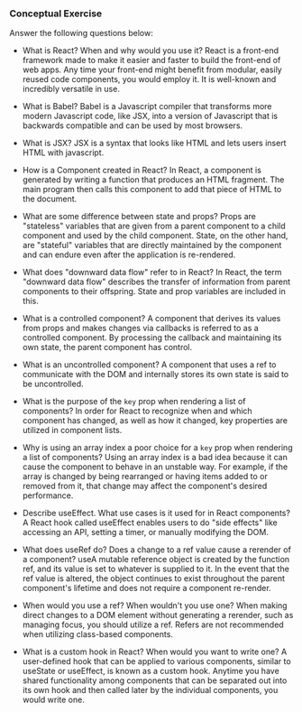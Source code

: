 ### Conceptual Exercise

Answer the following questions below:

- What is React? When and why would you use it?
  React is a front-end framework made to make it easier and faster to build the front-end of web apps. Any time your front-end might benefit from modular, easily reused code components, you would employ it. It is well-known and incredibly versatile in use.

- What is Babel?
  Babel is a Javascript compiler that transforms more modern Javascript code, like JSX, into a version of Javascript that is backwards compatible and can be used by most browsers.

- What is JSX?
  JSX is a syntax that looks like HTML and lets users insert HTML with javascript.

- How is a Component created in React?
   In React, a component is generated by writing a function that produces an HTML fragment. The main program then calls this component to add that piece of HTML to the document.

- What are some difference between state and props?
  Props are "stateless" variables that are given from a parent component to a child component and used by the child component. State, on the other hand, are "stateful" variables that are directly maintained by the component and can endure even after the application is re-rendered.

- What does "downward data flow" refer to in React?
  In React, the term "downward data flow" describes the transfer of information from parent components to their offspring. State and prop variables are included in this.

- What is a controlled component?
  A component that derives its values from props and makes changes via callbacks is referred to as a controlled component. By processing the callback and maintaining its own state, the parent component has control.

- What is an uncontrolled component?
   A component that uses a ref to communicate with the DOM and internally stores its own state is said to be uncontrolled.

- What is the purpose of the `key` prop when rendering a list of components?
  In order for React to recognize when and which component has changed, as well as how it changed, key properties are utilized in component lists.

- Why is using an array index a poor choice for a `key` prop when rendering a list of components?
  Using an array index is a bad idea because it can cause the component to behave in an unstable way. For example, if the array is changed by being rearranged or having items added to or removed from it, that change may affect the component's desired performance.

- Describe useEffect.  What use cases is it used for in React components?
  A React hook called useEffect enables users to do "side effects" like accessing an API, setting a timer, or manually modifying the DOM.

- What does useRef do?  Does a change to a ref value cause a rerender of a component?
  useA mutable reference object is created by the function ref, and its value is set to whatever is supplied to it. In the event that the ref value is altered, the object continues to exist throughout the parent component's lifetime and does not require a component re-render.

- When would you use a ref? When wouldn't you use one?
  When making direct changes to a DOM element without generating a rerender, such as managing focus, you should utilize a ref. Refers are not recommended when utilizing class-based components.

- What is a custom hook in React? When would you want to write one?
  A user-defined hook that can be applied to various components, similar to useState or useEffect, is known as a custom hook. Anytime you have shared functionality among components that can be separated out into its own hook and then called later by the individual components, you would write one.
